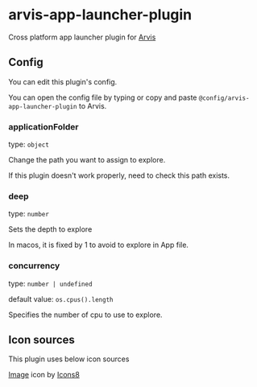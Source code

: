 # arvis-app-launcher-plugin

Cross platform app launcher plugin for [Arvis](https://github.com/jopemachine/arvis)

## Config

You can edit this plugin's config.

You can open the config file by typing or copy and paste `@config/arvis-app-launcher-plugin` to Arvis.

### applicationFolder

type: `object`

Change the path you want to assign to explore.

If this plugin doesn't work properly, need to check this path exists.

### deep

type: `number`

Sets the depth to explore

In macos, it is fixed by 1 to avoid to explore in App file.

### concurrency

type: `number | undefined`

default value: `os.cpus().length`

Specifies the number of cpu to use to explore.

## Icon sources

This plugin uses below icon sources

<a target="_blank" href="https://icons8.com">Image</a> icon by <a target="_blank" href="https://icons8.com">Icons8</a>